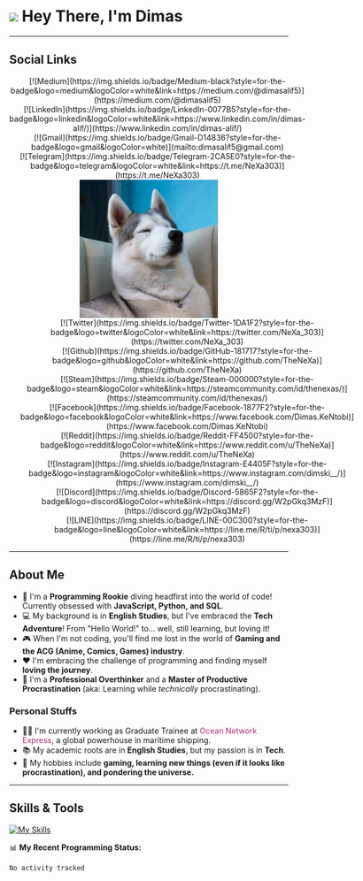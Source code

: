 # <img src="https://raw.githubusercontent.com/iampavangandhi/iampavangandhi/master/gifs/Hi.gif" width="30px"> Hey There, I'm Dimas

---

## Social Links

<div align="center">
  <div style="display: inline-block; vertical-align: top; margin-right: 20px;">
    [![Medium](https://img.shields.io/badge/Medium-black?style=for-the-badge&logo=medium&logoColor=white&link=https://medium.com/@dimasalif5)](https://medium.com/@dimasalif5)<br>
    [![LinkedIn](https://img.shields.io/badge/LinkedIn-0077B5?style=for-the-badge&logo=linkedin&logoColor=white&link=https://www.linkedin.com/in/dimas-alif/)](https://www.linkedin.com/in/dimas-alif/)<br>
    [![Gmail](https://img.shields.io/badge/Gmail-D14836?style=for-the-badge&logo=gmail&logoColor=white)](mailto:dimasalif5@gmail.com)<br>
    [![Telegram](https://img.shields.io/badge/Telegram-2CA5E0?style=for-the-badge&logo=telegram&logoColor=white&link=https://t.me/NeXa303)](https://t.me/NeXa303)
  </div>

  <div style="display: inline-block; vertical-align: middle;">
    <img align="center" alt="Dimas" width="250px" src="https://raw.githubusercontent.com/TheNeXa/TheNeXa/refs/heads/main/cute-dogo.jpg" />
  </div>

  <div style="display: inline-block; vertical-align: top; margin-left: 20px;">
    [![Twitter](https://img.shields.io/badge/Twitter-1DA1F2?style=for-the-badge&logo=twitter&logoColor=white&link=https://twitter.com/NeXa_303)](https://twitter.com/NeXa_303)<br>
    [![Github](https://img.shields.io/badge/GitHub-181717?style=for-the-badge&logo=github&logoColor=white&link=https://github.com/TheNeXa)](https://github.com/TheNeXa)<br>
    [![Steam](https://img.shields.io/badge/Steam-000000?style=for-the-badge&logo=steam&logoColor=white&link=https://steamcommunity.com/id/thenexas/)](https://steamcommunity.com/id/thenexas/)<br>
    [![Facebook](https://img.shields.io/badge/Facebook-1877F2?style=for-the-badge&logo=facebook&logoColor=white&link=https://www.facebook.com/Dimas.KeNtobi)](https://www.facebook.com/Dimas.KeNtobi)<br>
    [![Reddit](https://img.shields.io/badge/Reddit-FF4500?style=for-the-badge&logo=reddit&logoColor=white&link=https://www.reddit.com/u/TheNeXa)](https://www.reddit.com/u/TheNeXa)<br>
    [![Instagram](https://img.shields.io/badge/Instagram-E4405F?style=for-the-badge&logo=instagram&logoColor=white&link=https://www.instagram.com/dimski__/)](https://www.instagram.com/dimski__/)<br>
    [![Discord](https://img.shields.io/badge/Discord-5865F2?style=for-the-badge&logo=discord&logoColor=white&link=https://discord.gg/W2pGkq3MzF)](https://discord.gg/W2pGkq3MzF)<br>
    [![LINE](https://img.shields.io/badge/LINE-00C300?style=for-the-badge&logo=line&logoColor=white&link=https://line.me/R/ti/p/nexa303)](https://line.me/R/ti/p/nexa303)
  </div>
</div>

---

## About Me

-   🌱 I'm a **Programming Rookie** diving headfirst into the world of code! Currently obsessed with **JavaScript, Python, and SQL**.
-   💻 My background is in **English Studies**, but I've embraced the **Tech Adventure**! From "Hello World!" to... well, still learning, but loving it!
-   🎮 When I'm not coding, you'll find me lost in the world of **Gaming and the ACG (Anime, Comics, Games) industry**.
-   ❤️ I'm embracing the challenge of programming and finding myself **loving the journey**.
-   💼 I'm a **Professional Overthinker** and a **Master of Productive Procrastination** (aka: Learning while *technically* procrastinating).

### Personal Stuffs

-   👨‍💼 I'm currently working as Graduate Trainee at <span style="color: #ae2f75;">Ocean Network Express</span>, a global powerhouse in maritime shipping.
-   📚 My academic roots are in **English Studies**, but my passion is in **Tech**.
-   🤔 My hobbies include **gaming, learning new things (even if it looks like procrastination), and pondering the universe.**

---

## Skills & Tools

[![My Skills](https://skillicons.dev/icons?i=js,python,mysql,git,vscode)](https://skillicons.dev)

📊 **My Recent Programming Status:**

```txt
No activity tracked
